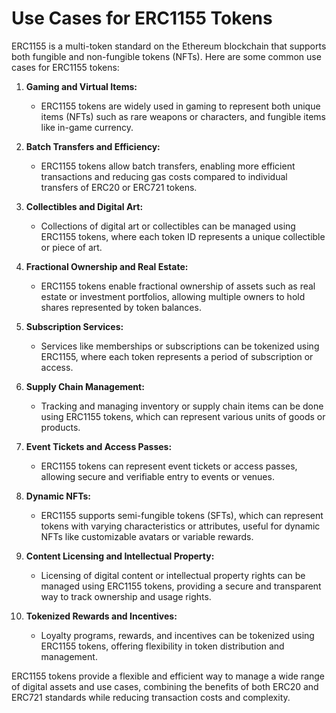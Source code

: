 # Use Cases for ERC1155 Tokens

ERC1155 is a multi-token standard on the Ethereum blockchain that supports both fungible and non-fungible tokens (NFTs). Here are some common use cases for ERC1155 tokens:

1. **Gaming and Virtual Items:**
   - ERC1155 tokens are widely used in gaming to represent both unique items (NFTs) such as rare weapons or characters, and fungible items like in-game currency.

2. **Batch Transfers and Efficiency:**
   - ERC1155 tokens allow batch transfers, enabling more efficient transactions and reducing gas costs compared to individual transfers of ERC20 or ERC721 tokens.

3. **Collectibles and Digital Art:**
   - Collections of digital art or collectibles can be managed using ERC1155 tokens, where each token ID represents a unique collectible or piece of art.

4. **Fractional Ownership and Real Estate:**
   - ERC1155 tokens enable fractional ownership of assets such as real estate or investment portfolios, allowing multiple owners to hold shares represented by token balances.

5. **Subscription Services:**
   - Services like memberships or subscriptions can be tokenized using ERC1155, where each token represents a period of subscription or access.

6. **Supply Chain Management:**
   - Tracking and managing inventory or supply chain items can be done using ERC1155 tokens, which can represent various units of goods or products.

7. **Event Tickets and Access Passes:**
   - ERC1155 tokens can represent event tickets or access passes, allowing secure and verifiable entry to events or venues.

8. **Dynamic NFTs:**
   - ERC1155 supports semi-fungible tokens (SFTs), which can represent tokens with varying characteristics or attributes, useful for dynamic NFTs like customizable avatars or variable rewards.

9. **Content Licensing and Intellectual Property:**
   - Licensing of digital content or intellectual property rights can be managed using ERC1155 tokens, providing a secure and transparent way to track ownership and usage rights.

10. **Tokenized Rewards and Incentives:**
    - Loyalty programs, rewards, and incentives can be tokenized using ERC1155 tokens, offering flexibility in token distribution and management.

ERC1155 tokens provide a flexible and efficient way to manage a wide range of digital assets and use cases, combining the benefits of both ERC20 and ERC721 standards while reducing transaction costs and complexity.
